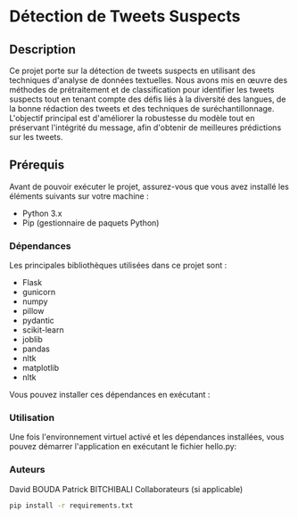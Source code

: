# Détection de Tweets Suspects

## Description
Ce projet porte sur la détection de tweets suspects en utilisant des techniques d'analyse de données textuelles. Nous avons mis en œuvre des méthodes de prétraitement et de classification pour identifier les tweets suspects tout en tenant compte des défis liés à la diversité des langues, de la bonne rédaction des tweets et des techniques de suréchantillonnage. L'objectif principal est d'améliorer la robustesse du modèle tout en préservant l'intégrité du message, afin d'obtenir de meilleures prédictions sur les tweets.

## Prérequis

Avant de pouvoir exécuter le projet, assurez-vous que vous avez installé les éléments suivants sur votre machine :

- Python 3.x
- Pip (gestionnaire de paquets Python)

### Dépendances

Les principales bibliothèques utilisées dans ce projet sont :
- Flask
- gunicorn
- numpy
- pillow
- pydantic
- scikit-learn
- joblib
- pandas
- nltk
- matplotlib
- nltk

  
Vous pouvez installer ces dépendances en exécutant :

### Utilisation
Une fois l'environnement virtuel activé et les dépendances installées, vous pouvez démarrer l'application en exécutant le fichier hello.py:

### Auteurs
David BOUDA
Patrick BITCHIBALI
Collaborateurs (si applicable)

```bash
pip install -r requirements.txt
